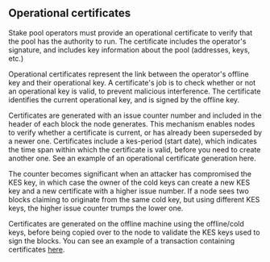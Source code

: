 ## Operational certificates

Stake pool operators must provide an operational certificate to verify that the pool has the authority to run. The certificate includes the operator's signature, and includes key information about the pool (addresses, keys, etc.)

Operational certificates represent the link between the operator's offline key and their operational key. A certificate's job is to check whether or not an operational key is valid, to prevent malicious interference. The certificate identifies the current operational key, and is signed by the offline key.

Certificates are generated with an issue counter number and included in the header of each block the node generates. This mechanism enables nodes to verify whether a certificate is current, or has already been superseded by a newer one. Certificates include a kes-period (start date), which indicates the time span within which the certificate is valid, before you need to create another one. See an example of an operational certificate generation here.

The counter becomes significant when an attacker has compromised the KES key, in which case the owner of the cold keys can create a new KES key and a new certificate with a higher issue number. If a node sees two blocks claiming to originate from the same cold key, but using different KES keys, the higher issue counter trumps the lower one.

Certificates are generated on the offline machine using the offline/cold keys, before being copied over to the node to validate the KES keys used to sign the blocks. You can see an example of a transaction containing certificates [here](https://github.com/input-output-hk/cardano-tutorials/blob/master/node-setup/node-op-cert.md).
